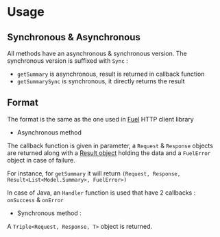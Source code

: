# Usage

## Synchronous & Asynchronous

All methods have an asynchronous & synchronous version. The synchronous version is suffixed with `Sync` :

* `getSummary` is asynchronous, result is returned in callback function
* `getSummarySync` is synchronous, it directly returns the result

## Format

The format is the same as the one used in [Fuel](https://github.com/kittinunf/Fuel) HTTP client library

* Asynchronous method

The callback function is given in parameter, a `Request` & `Response` objects are returned along with a [Result object](https://github.com/kittinunf/Result) holding the data and a `FuelError` object in case of failure.

For instance, for `getSummary` it will return `(Request, Response, Result<List<Model.Summary>, FuelError>)`

In case of Java, an `Handler` function is used that have 2 callbacks : `onSuccess` & `onError`

* Synchronous method :

A `Triple<Request, Response, T>` object is returned.